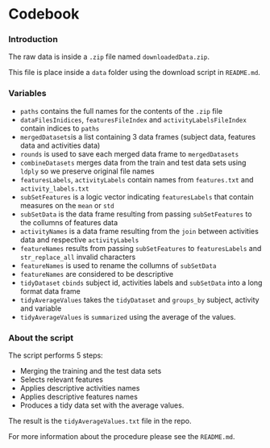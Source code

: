 # Codebook

### Introduction

The raw data is inside a ```.zip``` file named ```downloadedData.zip```.

This file is place inside a ```data``` folder using the download script in ```README.md```.

### Variables

* ```paths``` contains the full names for the contents of the ```.zip``` file
* ```dataFilesInidices```, ```featuresFileIndex``` and ```activityLabelsFileIndex``` contain indices to ```paths```
* ```mergedDatasets```is a list containing 3 data frames (subject data, features data and activities data)
* ```rounds``` is used to save each merged data frame to ```mergedDatasets```
* ```combineDatasets``` merges data from the train and test data sets using ```ldply``` so we preserve original file 
names
* ```featuresLabels```, ```activityLabels``` contain names from ```features.txt``` and ```activity_labels.txt```
* ```subSetFeatures``` is a logic vector indicating ```featuresLabels``` that contain measures on the ```mean``` or ```std```
* ```subSetData``` is the data frame resulting from passing ```subSetFeatures``` to the collumns of features data
* ```activityNames``` is a data frame resulting from the ```join``` between activities data and respective ```activityLabels```
* ```featureNames``` results from passing ```subSetFeatures``` to ```featuresLabels``` and ```str_replace_all``` 
invalid characters
* ```featureNames``` is used to rename the collumns of ```subSetData```
* ```featureNames``` are considered to be descriptive
* ```tidyDataset``` ```cbinds``` subject id, activities labels and ```subSetData``` into a long format data frame
* ```tidyAverageValues``` takes the ```tidyDataset``` and ```groups_by``` subject, activity and variable
* ```tidyAverageValues``` is ```summarized``` using the average of the values.

### About the script

The script performs 5 steps:

* Merging the training and the test data sets
* Selects relevant features
* Applies descriptive activities names
* Applies descriptive features names
* Produces a tidy data set with the average values.

The result is the ```tidyAverageValues.txt``` file in the repo.

For more information about the procedure please see the ```README.md```.
